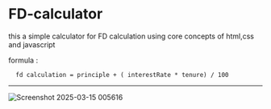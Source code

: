 # FD-calculator
this a simple  calculator for FD calculation  using core concepts of html,css and javascript

formula :

      fd calculation = principle + ( interestRate * tenure) / 100   


----------------------------------------------------------------------------------------------------------------------------------------------------------------------
![Screenshot 2025-03-15 005616](https://github.com/user-attachments/assets/4dde7485-6d15-4fbb-9e76-d5eb78c56cff)
